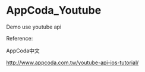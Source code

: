 # AppCoda_Youtube

Demo use youtube api

Reference:

AppCoda中文

http://www.appcoda.com.tw/youtube-api-ios-tutorial/
